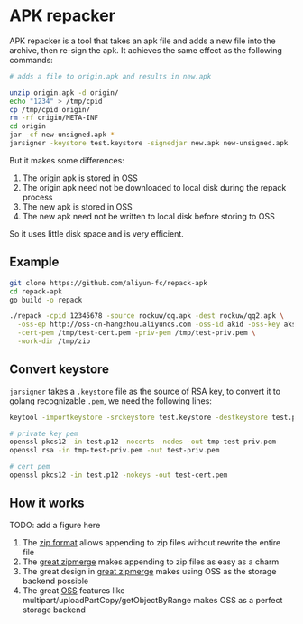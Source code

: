 APK repacker
=======

APK repacker is a tool that takes an apk file and adds a new file into the archive, then re-sign the apk. It achieves the same effect as the following commands:

```bash
# adds a file to origin.apk and results in new.apk

unzip origin.apk -d origin/
echo "1234" > /tmp/cpid
cp /tmp/cpid origin/
rm -rf origin/META-INF
cd origin
jar -cf new-unsigned.apk *
jarsigner -keystore test.keystore -signedjar new.apk new-unsigned.apk 'test'
```

But it makes some differences:

1. The origin apk is stored in OSS
2. The origin apk need not be downloaded to local disk during the repack process
3. The new apk is stored in OSS
4. The new apk need not be written to local disk before storing to OSS

So it uses little disk space and is very efficient.

## Example

```bash
git clone https://github.com/aliyun-fc/repack-apk
cd repack-apk
go build -o repack

./repack -cpid 12345678 -source rockuw/qq.apk -dest rockuw/qq2.apk \
  -oss-ep http://oss-cn-hangzhou.aliyuncs.com -oss-id akid -oss-key aksecret \
  -cert-pem /tmp/test-cert.pem -priv-pem /tmp/test-priv.pem \
  -work-dir /tmp/zip
```

## Convert keystore

`jarsigner` takes a `.keystore` file as the source of RSA key, to convert it to golang recognizable `.pem`, we need the following lines:

```bash
keytool -importkeystore -srckeystore test.keystore -destkeystore test.p12 -deststoretype PKCS12

# private key pem
openssl pkcs12 -in test.p12 -nocerts -nodes -out tmp-test-priv.pem
openssl rsa -in tmp-test-priv.pem -out test-priv.pem

# cert pem
openssl pkcs12 -in test.p12 -nokeys -out test-cert.pem
```

## How it works

TODO: add a figure here

1. The [zip format][zip-format] allows appending to zip files without rewrite the entire file
2. The [great zipmerge][zip-merge] makes appending to zip files as easy as a charm
3. The great design in [great zipmerge][zip-merge] makes using OSS as the storage backend possible
4. The great [OSS][oss] features like multipart/uploadPartCopy/getObjectByRange makes OSS as a perfect storage backend

[zip-format]: https://en.wikipedia.org/wiki/Zip_(file_format)
[zip-merge]: https://github.com/rsc/zipmerge
[oss]: https://www.aliyun.com/product/oss
